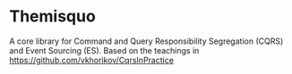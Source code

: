 # Themisquo
A core library for Command and Query Responsibility Segregation (CQRS) and Event Sourcing (ES). Based on the teachings in https://github.com/vkhorikov/CqrsInPractice
